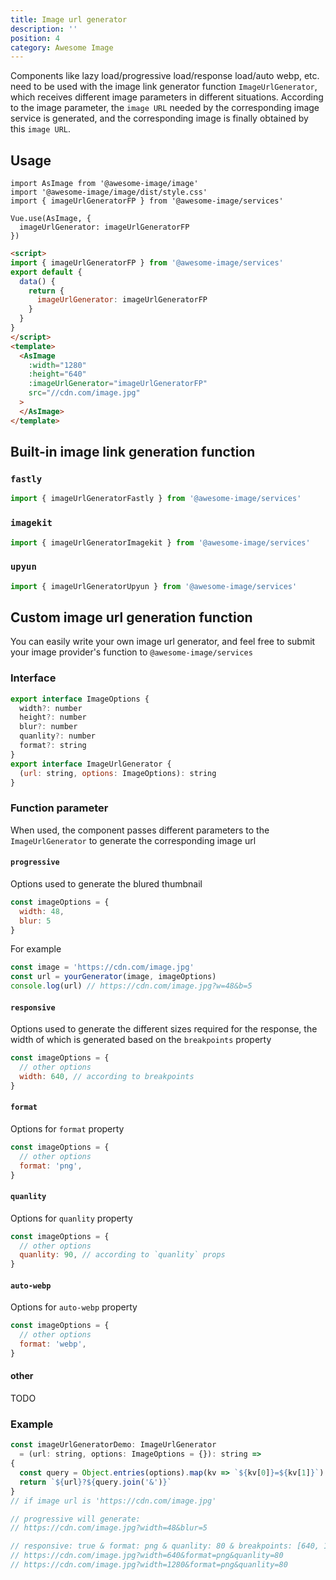 ```yaml
---
title: Image url generator
description: ''
position: 4
category: Awesome Image
---
```


Components like lazy load/progressive load/response load/auto webp, etc. need to be used with the image link generator function `ImageUrlGenerator`, which receives different image parameters in different situations. According to the image parameter, the `image URL` needed by the corresponding image service is generated, and the corresponding image is finally obtained by this `image URL`.

## Usage

<code-group>

  <code-block label="Global" active>

  ```js[main.js]
  import AsImage from '@awesome-image/image'
  import '@awesome-image/image/dist/style.css'
  import { imageUrlGeneratorFP } from '@awesome-image/services'

  Vue.use(AsImage, {
    imageUrlGenerator: imageUrlGeneratorFP 
  })

  ```
  </code-block>

  <code-block label="Local">

  ```html
  <script>
  import { imageUrlGeneratorFP } from '@awesome-image/services'
  export default {
    data() {
      return {
        imageUrlGenerator: imageUrlGeneratorFP
      }
    }
  }
  </script>
  <template>
    <AsImage
      :width="1280"
      :height="640"
      :imageUrlGenerator="imageUrlGeneratorFP"
      src="//cdn.com/image.jpg"
    >
    </AsImage>
  </template>
  ```
  </code-block>

</code-group>

## Built-in image link generation function
### `fastly`
```js
import { imageUrlGeneratorFastly } from '@awesome-image/services'
```
### `imagekit`
```js
import { imageUrlGeneratorImagekit } from '@awesome-image/services'
```
### `upyun`
```js
import { imageUrlGeneratorUpyun } from '@awesome-image/services'
```

## Custom image url generation function
You can easily write your own image url generator, and feel free to submit your image provider's function to `@awesome-image/services`
### Interface
```js
export interface ImageOptions {
  width?: number
  height?: number
  blur?: number
  quanlity?: number
  format?: string
}
export interface ImageUrlGenerator {
  (url: string, options: ImageOptions): string
}

```

### Function parameter
When used, the component passes different parameters to the `ImageUrlGenerator` to generate the corresponding image url
#### `progressive`
Options used to generate the blured thumbnail
````js
const imageOptions = {
  width: 48,
  blur: 5
}
````
For example
```js
const image = 'https://cdn.com/image.jpg'
const url = yourGenerator(image, imageOptions) 
console.log(url) // https://cdn.com/image.jpg?w=48&b=5
```

#### `responsive`
Options used to generate the different sizes required for the response, the width of which is generated based on the `breakpoints` property
````js
const imageOptions = {
  // other options
  width: 640, // according to breakpoints
}
````
#### `format` 
Options for `format` property
````js
const imageOptions = {
  // other options
  format: 'png',
}
````

#### `quanlity`
Options for `quanlity` property
````js
const imageOptions = {
  // other options
  quanlity: 90, // according to `quanlity` props
}
````

#### `auto-webp`
Options for `auto-webp` property
````js
const imageOptions = {
  // other options
  format: 'webp',
}
````

#### other
TODO

### Example
```js
const imageUrlGeneratorDemo: ImageUrlGenerator
  = (url: string, options: ImageOptions = {}): string =>
{
  const query = Object.entries(options).map(kv => `${kv[0]}=${kv[1]}`)
  return `${url}?${query.join('&')}`
}
// if image url is 'https://cdn.com/image.jpg'

// progressive will generate:
// https://cdn.com/image.jpg?width=48&blur=5

// responsive: true & format: png & quanlity: 80 & breakpoints: [640, 1280] will generate:
// https://cdn.com/image.jpg?width=640&format=png&quanlity=80
// https://cdn.com/image.jpg?width=1280&format=png&quanlity=80

```